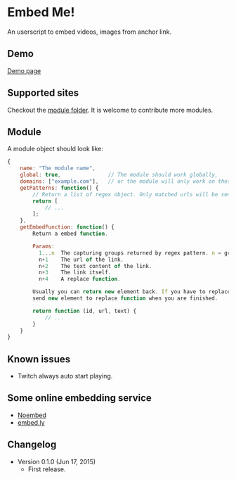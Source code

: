 Embed Me!
=========
An userscript to embed videos, images from anchor link.

Demo
----
[Demo page][2]

[2]: https://rawgit.com/eight04/Embed-Me/master/demo.html

Supported sites
---------------
Checkout the [module folder][1]. It is welcome to contribute more modules.

[1]: https://github.com/eight04/Embed-Me/tree/master/modules

Module
------
A module object should look like:
```javascript
{
	name: "The module name",
	global: true,				// The module should work globally,
	domains: ["example.com"],	// or the module will only work on these domains.
	getPatterns: function() {
		// Return a list of regex object. Only matched urls will be sent to embed function.
		return [
			// ...
		];
	},
	getEmbedFunction: function() {
		Return a embed function.

		Params:
		  1...n  The capturing groups returned by regex pattern. n = groups.length.
		  n+1    The url of the link.
		  n+2    The text content of the link.
		  n+3    The link itself.
		  n+4    A replace function.

		Usually you can return new element back. If you have to replace element asynchronously,
		send new element to replace function when you are finished.

		return function (id, url, text) {
			// ...
		}
	}
}
```

Known issues
------------
* Twitch always auto start playing.

Some online embedding service
-----------------------------
* [Noembed](https://noembed.com/)
* [embed.ly](http://embed.ly/)

Changelog
---------
* Version 0.1.0 (Jun 17, 2015)
	- First release.
